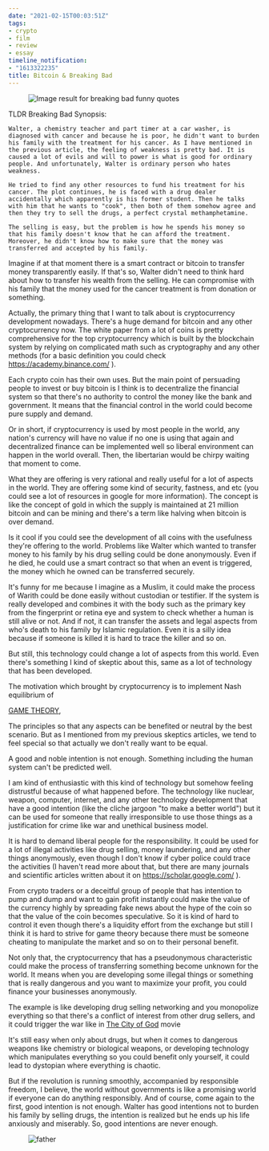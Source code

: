 ```yaml
---
date: "2021-02-15T00:03:51Z"
tags:
- crypto
- film
- review
- essay
timeline_notification:
- "1613322235"
title: Bitcoin & Breaking Bad
---
```

<div class="wp-block-image">
  <figure class="aligncenter"><img src="https://cdn3.whatculture.com/images/2015/11/JW6CYguN.gif" alt="Image result for breaking bad funny quotes" /></figure>
</div>

TLDR Breaking Bad Synopsis:

```
Walter, a chemistry teacher and part timer at a car washer, is diagnosed with cancer and because he is poor, he didn't want to burden his family with the treatment for his cancer. As I have mentioned in the previous article, the feeling of weakness is pretty bad. It is caused a lot of evils and will to power is what is good for ordinary people. And unfortunately, Walter is ordinary person who hates weakness.

He tried to find any other resources to fund his treatment for his cancer. The plot continues, he is faced with a drug dealer accidentally which apparently is his former student. Then he talks with him that he wants to "cook", then both of them somehow agree and then they try to sell the drugs, a perfect crystal methamphetamine.

The selling is easy, but the problem is how he spends his money so that his family doesn't know that he can afford the treatment. Moreover, he didn't know how to make sure that the money was transferred and accepted by his family.
```

Imagine if at that moment there is a smart contract or bitcoin to transfer money transparently easily. If that's so, Walter didn't need to think hard about how to transfer his wealth from the selling. He can compromise with his family that the money used for the cancer treatment is from donation or something.

Actually, the primary thing that I want to talk about is cryptocurrency development nowadays. There's a huge demand for bitcoin and any other cryptocurrency now. The white paper from a lot of coins is pretty comprehensive for the top cryptocurrency which is built by the blockchain system by relying on complicated math such as cryptography and any other methods (for a basic definition you could check <https://academy.binance.com/> ).

Each crypto coin has their own uses. But the main point of persuading people to invest or buy bitcoin is I think is to decentralize the financial system so that there's no authority to control the money like the bank and government. It means that the financial control in the world could become pure supply and demand.

Or in short, if cryptocurrency is used by most people in the world, any nation's currency will have no value if no one is using that again and decentralized finance can be implemented well so liberal environment can happen in the world overall. Then, the libertarian would be chirpy waiting that moment to come.

What they are offering is very rational and really useful for a lot of aspects in the world. They are offering some kind of security, fastness, and etc (you could see a lot of resources in google for more information). The concept is like the concept of gold in which the supply is maintained at 21 million bitcoin and can be mining and there's a term like halving when bitcoin is over demand.

Is it cool if you could see the development of all coins with the usefulness they're offering to the world. Problems like Walter which wanted to transfer money to his family by his drug selling could be done anonymously. Even if he died, he could use a smart contract so that when an event is triggered, the money which he owned can be transferred securely.

It's funny for me because I imagine as a Muslim, it could make the process of Warith could be done easily without custodian or testifier. If the system is really developed and combines it with the body such as the primary key from the fingerprint or retina eye and system to check whether a human is still alive or not. And if not, it can transfer the assets and legal aspects from who's death to his family by Islamic regulation. Even it is a silly idea because if someone is killed it is hard to trace the killer and so on.

But still, this technology could change a lot of aspects from this world. Even there's something I kind of skeptic about this, same as a lot of technology that has been developed.

The motivation which brought by cryptocurrency is to implement Nash equilibrium of

<a rel="noreferrer noopener" href="https://plato.stanford.edu/entries/game-theory/" target="_blank">GAME THEORY</a>,

The principles so that any aspects can be benefited or neutral by the best scenario. But as I mentioned from my previous skeptics articles, we tend to feel special so that actually we don't really want to be equal.

A good and noble intention is not enough. Something including the human system can't be predicted well.

I am kind of enthusiastic with this kind of technology but somehow feeling distrustful because of what happened before. The technology like nuclear, weapon, computer, internet, and any other technology development that have a good intention (like the cliche jargoon "to make a better world") but it can be used for someone that really irresponsible to use those things as a justification for crime like war and unethical business model.

It is hard to demand liberal people for the responsibility. It could be used for a lot of illegal activities like drug selling, money laundering, and any other things anonymously, even though I don't know if cyber police could trace the activities (I haven't read more about that, but there are many journals and scientific articles written about it on <https://scholar.google.com/> ).

From crypto traders or a deceitful group of people that has intention to pump and dump and want to gain profit instantly could make the value of the currency highly by spreading fake news about the hype of the coin so that the value of the coin becomes speculative. So it is kind of hard to control it even though there's a liquidity effort from the exchange but still I think it is hard to strive for game theory because there must be someone cheating to manipulate the market and so on to their personal benefit.

Not only that, the cryptocurrency that has a pseudonymous characteristic could make the process of transferring something become unknown for the world. It means when you are developing some illegal things or something that is really dangerous and you want to maximize your profit, you could finance your businesses anonymously.

The example is like developing drug selling networking and you monopolize everything so that there's a conflict of interest from other drug sellers, and it could trigger the war like in <a href="https://www.imdb.com/title/tt0317248/" target="_blank" rel="noreferrer noopener">The City of God</a> movie 



It's still easy when only about drugs, but when it comes to dangerous weapons like chemistry or biological weapons, or developing technology which manipulates everything so you could benefit only yourself, it could lead to dystopian where everything is chaotic.

But if the revolution is running smoothly, accompanied by responsible freedom, I believe, the world without governments is like a promising world if everyone can do anything responsibly. And of course, come again to the first, good intention is not enough. Walter has good intentions not to burden his family by selling drugs, the intention is realized but he ends up his life anxiously and miserably. So, good intentions are never enough.<figure class="wp-block-embed is-type-rich is-provider-embed wp-block-embed-embed">

![father](https://i.pinimg.com/originals/4c/0e/d8/4c0ed845a5d91f9ae34d0283fb266209.jpg)
  